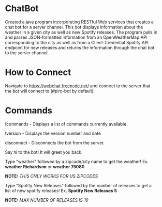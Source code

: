 # ChatBot
Created a java program incorporating RESTful Web services that creates a chat bot for a server channel. This bot displays information about the weather in a given city as well as new Spotify releases. The program pulls in and parses JSON-formatted information from an OpenWeatherMap API corresponding to the city as well as from a Client-Credential Spotify API endpoint for new releases and returns the information through the chat bot to the server channel.

# How to Connect
Navigate to https://webchat.freenode.net/ and connect to the server that the bot will connect to (#pirc-bot by default).

# Commands
!commands  - Displays a list of commands currently available.

!version   - Displays the version number and date

disconnect - Disconnects the bot from the server.

Say hi to the bot! It will greet you back.


Type "weather" followed by a zipcode/city name to get the weather! Ex. **weather Richardson** or **weather 75080** 

**NOTE:** *THIS ONLY WORKS FOR US ZIPCODES*

Type "Spotify New Releases" followed by the number of releases to get a list of new spotify releases! Ex. **Spotify New Releases 5**

**NOTE:** *MAX NUMBER OF RELEASES IS 10*
